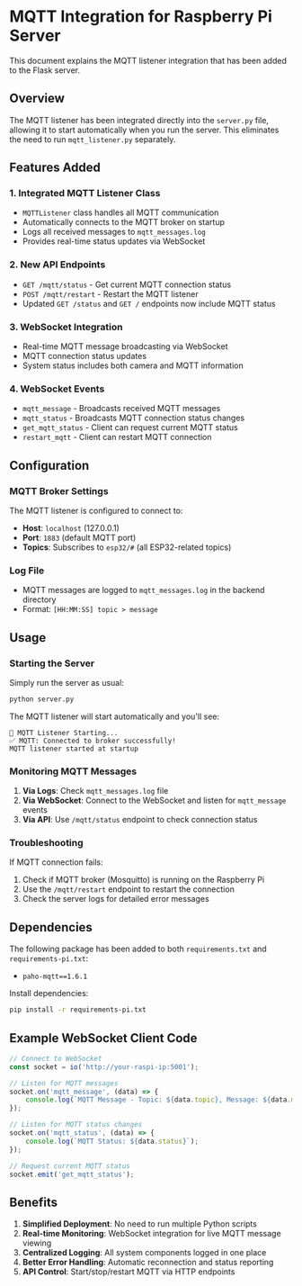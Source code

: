 # MQTT Integration for Raspberry Pi Server

This document explains the MQTT listener integration that has been added to the Flask server.

## Overview

The MQTT listener has been integrated directly into the `server.py` file, allowing it to start automatically when you run the server. This eliminates the need to run `mqtt_listener.py` separately.

## Features Added

### 1. **Integrated MQTT Listener Class**
- `MQTTListener` class handles all MQTT communication
- Automatically connects to the MQTT broker on startup
- Logs all received messages to `mqtt_messages.log`
- Provides real-time status updates via WebSocket

### 2. **New API Endpoints**
- `GET /mqtt/status` - Get current MQTT connection status
- `POST /mqtt/restart` - Restart the MQTT listener
- Updated `GET /status` and `GET /` endpoints now include MQTT status

### 3. **WebSocket Integration**
- Real-time MQTT message broadcasting via WebSocket
- MQTT connection status updates
- System status includes both camera and MQTT information

### 4. **WebSocket Events**
- `mqtt_message` - Broadcasts received MQTT messages
- `mqtt_status` - Broadcasts MQTT connection status changes
- `get_mqtt_status` - Client can request current MQTT status
- `restart_mqtt` - Client can restart MQTT connection

## Configuration

### MQTT Broker Settings
The MQTT listener is configured to connect to:
- **Host**: `localhost` (127.0.0.1)
- **Port**: `1883` (default MQTT port)
- **Topics**: Subscribes to `esp32/#` (all ESP32-related topics)

### Log File
- MQTT messages are logged to `mqtt_messages.log` in the backend directory
- Format: `[HH:MM:SS] topic > message`

## Usage

### Starting the Server
Simply run the server as usual:
```bash
python server.py
```

The MQTT listener will start automatically and you'll see:
```
🚀 MQTT Listener Starting...
✅ MQTT: Connected to broker successfully!
MQTT listener started at startup
```

### Monitoring MQTT Messages
1. **Via Logs**: Check `mqtt_messages.log` file
2. **Via WebSocket**: Connect to the WebSocket and listen for `mqtt_message` events
3. **Via API**: Use `/mqtt/status` endpoint to check connection status

### Troubleshooting
If MQTT connection fails:
1. Check if MQTT broker (Mosquitto) is running on the Raspberry Pi
2. Use the `/mqtt/restart` endpoint to restart the connection
3. Check the server logs for detailed error messages

## Dependencies

The following package has been added to both `requirements.txt` and `requirements-pi.txt`:
- `paho-mqtt==1.6.1`

Install dependencies:
```bash
pip install -r requirements-pi.txt
```

## Example WebSocket Client Code

```javascript
// Connect to WebSocket
const socket = io('http://your-raspi-ip:5001');

// Listen for MQTT messages
socket.on('mqtt_message', (data) => {
    console.log(`MQTT Message - Topic: ${data.topic}, Message: ${data.message}`);
});

// Listen for MQTT status changes
socket.on('mqtt_status', (data) => {
    console.log(`MQTT Status: ${data.status}`);
});

// Request current MQTT status
socket.emit('get_mqtt_status');
```

## Benefits

1. **Simplified Deployment**: No need to run multiple Python scripts
2. **Real-time Monitoring**: WebSocket integration for live MQTT message viewing
3. **Centralized Logging**: All system components logged in one place
4. **Better Error Handling**: Automatic reconnection and status reporting
5. **API Control**: Start/stop/restart MQTT via HTTP endpoints
